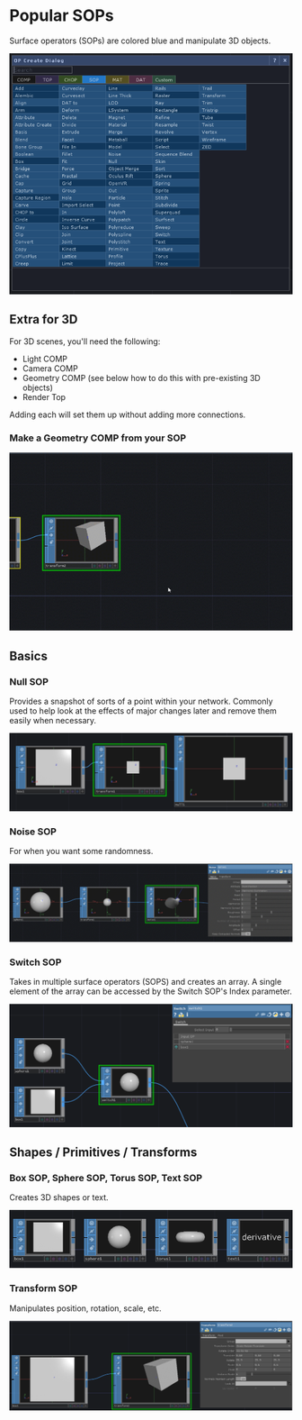 # Popular SOPs

Surface operators \(SOPs\) are colored blue and manipulate 3D objects.

![](../.gitbook/assets/image%20%28140%29.png)

## Extra for 3D

For 3D scenes, you'll need the following:

* Light COMP
* Camera COMP
* Geometry COMP \(see below how to do this with pre-existing 3D objects\)
* Render Top

Adding each will set them up without adding more connections.

### Make a Geometry COMP from your SOP

![](../.gitbook/assets/tdgeocomp.gif)

## Basics

### Null SOP

Provides a snapshot of sorts of a point within your network. Commonly used to help look at the effects of major changes later and remove them easily when necessary.

![](../.gitbook/assets/image%20%28168%29.png)

### Noise SOP

For when you want some randomness.

![](../.gitbook/assets/tdnoisesop.gif)

### Switch SOP

Takes in multiple surface operators \(SOPS\) and creates an array. A single element of the array can be accessed by the Switch SOP's Index parameter. 

![](../.gitbook/assets/image%20%28166%29.png)

## Shapes / Primitives / Transforms

### Box SOP, Sphere SOP, Torus SOP, Text SOP

Creates 3D shapes or text.

![](../.gitbook/assets/image%20%28145%29.png)

### Transform SOP

Manipulates position, rotation, scale, etc.

![](../.gitbook/assets/image%20%28178%29.png)

